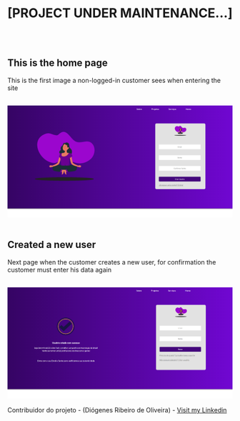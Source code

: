 <h1>[PROJECT UNDER MAINTENANCE...]</h1>

<br><br>

<h2> This is the home page </h2>
<p> This is the first image a non-logged-in customer sees when entering the site </p>

<br>

<img src='./images-from-README/homePage.png'>

<br>

<br>

<h2> Created a new user </h2>
<p> Next page when the customer creates a new user, for confirmation the customer must enter his data again </p>

<br>

<img src='./images-from-README/new_userEnter.png'>

<br>

Contribuidor do projeto - (Diógenes Ribeiro de Oliveira) - [Visit my Linkedin](https://www.linkedin.com/in/diogenesriboliveira/)